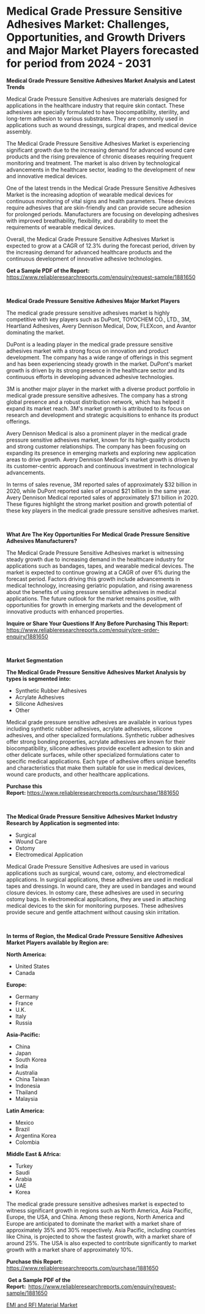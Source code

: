 <p><h1>Medical Grade Pressure Sensitive Adhesives Market: Challenges, Opportunities, and Growth Drivers and Major Market Players forecasted for period from 2024 - 2031</h1></p><p><strong>Medical Grade Pressure Sensitive Adhesives Market Analysis and Latest Trends</strong></p>
<p><p>Medical Grade Pressure Sensitive Adhesives are materials designed for applications in the healthcare industry that require skin contact. These adhesives are specially formulated to have biocompatibility, sterility, and long-term adhesion to various substrates. They are commonly used in applications such as wound dressings, surgical drapes, and medical device assembly.</p><p>The Medical Grade Pressure Sensitive Adhesives Market is experiencing significant growth due to the increasing demand for advanced wound care products and the rising prevalence of chronic diseases requiring frequent monitoring and treatment. The market is also driven by technological advancements in the healthcare sector, leading to the development of new and innovative medical devices.</p><p>One of the latest trends in the Medical Grade Pressure Sensitive Adhesives Market is the increasing adoption of wearable medical devices for continuous monitoring of vital signs and health parameters. These devices require adhesives that are skin-friendly and can provide secure adhesion for prolonged periods. Manufacturers are focusing on developing adhesives with improved breathability, flexibility, and durability to meet the requirements of wearable medical devices.</p><p>Overall, the Medical Grade Pressure Sensitive Adhesives Market is expected to grow at a CAGR of 12.3% during the forecast period, driven by the increasing demand for advanced healthcare products and the continuous development of innovative adhesive technologies.</p></p>
<p><strong>Get a Sample PDF of the Report:&nbsp;</strong> <a href="https://www.reliableresearchreports.com/enquiry/request-sample/1881650">https://www.reliableresearchreports.com/enquiry/request-sample/1881650</a></p>
<p>&nbsp;</p>
<p><strong>Medical Grade Pressure Sensitive Adhesives Major Market Players</strong></p>
<p><p>The medical grade pressure sensitive adhesives market is highly competitive with key players such as DuPont, TOYOCHEM CO., LTD., 3M, Heartland Adhesives, Avery Dennison Medical, Dow, FLEXcon, and Avantor dominating the market.</p><p>DuPont is a leading player in the medical grade pressure sensitive adhesives market with a strong focus on innovation and product development. The company has a wide range of offerings in this segment and has been experiencing steady growth in the market. DuPont's market growth is driven by its strong presence in the healthcare sector and its continuous efforts in developing advanced adhesive technologies.</p><p>3M is another major player in the market with a diverse product portfolio in medical grade pressure sensitive adhesives. The company has a strong global presence and a robust distribution network, which has helped it expand its market reach. 3M's market growth is attributed to its focus on research and development and strategic acquisitions to enhance its product offerings.</p><p>Avery Dennison Medical is also a prominent player in the medical grade pressure sensitive adhesives market, known for its high-quality products and strong customer relationships. The company has been focusing on expanding its presence in emerging markets and exploring new application areas to drive growth. Avery Dennison Medical's market growth is driven by its customer-centric approach and continuous investment in technological advancements.</p><p>In terms of sales revenue, 3M reported sales of approximately $32 billion in 2020, while DuPont reported sales of around $21 billion in the same year. Avery Dennison Medical reported sales of approximately $7.1 billion in 2020. These figures highlight the strong market position and growth potential of these key players in the medical grade pressure sensitive adhesives market.</p></p>
<p>&nbsp;</p>
<p><strong>What Are The Key Opportunities For Medical Grade Pressure Sensitive Adhesives Manufacturers?</strong></p>
<p><p>The Medical Grade Pressure Sensitive Adhesives market is witnessing steady growth due to increasing demand in the healthcare industry for applications such as bandages, tapes, and wearable medical devices. The market is expected to continue growing at a CAGR of over 6% during the forecast period. Factors driving this growth include advancements in medical technology, increasing geriatric population, and rising awareness about the benefits of using pressure sensitive adhesives in medical applications. The future outlook for the market remains positive, with opportunities for growth in emerging markets and the development of innovative products with enhanced properties.</p></p>
<p><strong>Inquire or Share Your Questions If Any Before Purchasing This Report:</strong> <a href="https://www.reliableresearchreports.com/enquiry/pre-order-enquiry/1881650">https://www.reliableresearchreports.com/enquiry/pre-order-enquiry/1881650</a></p>
<p>&nbsp;</p>
<p><strong>Market Segmentation</strong></p>
<p><strong>The Medical Grade Pressure Sensitive Adhesives Market Analysis by types is segmented into:</strong></p>
<p><ul><li>Synthetic Rubber Adhesives</li><li>Acrylate Adhesives</li><li>Silicone Adhesives</li><li>Other</li></ul></p>
<p><p>Medical grade pressure sensitive adhesives are available in various types including synthetic rubber adhesives, acrylate adhesives, silicone adhesives, and other specialized formulations. Synthetic rubber adhesives offer strong bonding properties, acrylate adhesives are known for their biocompatibility, silicone adhesives provide excellent adhesion to skin and other delicate surfaces, while other specialized formulations cater to specific medical applications. Each type of adhesive offers unique benefits and characteristics that make them suitable for use in medical devices, wound care products, and other healthcare applications.</p></p>
<p><strong>Purchase this Report:&nbsp;</strong><a href="https://www.reliableresearchreports.com/purchase/1881650">https://www.reliableresearchreports.com/purchase/1881650</a></p>
<p>&nbsp;</p>
<p><strong>The Medical Grade Pressure Sensitive Adhesives Market Industry Research by Application is segmented into:</strong></p>
<p><ul><li>Surgical</li><li>Wound Care</li><li>Ostomy</li><li>Electromedical Application</li></ul></p>
<p><p>Medical Grade Pressure Sensitive Adhesives are used in various applications such as surgical, wound care, ostomy, and electromedical applications. In surgical applications, these adhesives are used in medical tapes and dressings. In wound care, they are used in bandages and wound closure devices. In ostomy care, these adhesives are used in securing ostomy bags. In electromedical applications, they are used in attaching medical devices to the skin for monitoring purposes. These adhesives provide secure and gentle attachment without causing skin irritation.</p></p>
<p>&nbsp;</p>
<p><strong>In terms of Region, the Medical Grade Pressure Sensitive Adhesives Market Players available by Region are:</strong></p>
<p>
    <p> <strong> North America: </strong>
        <ul>
            <li>United States</li>
            <li>Canada</li>
        </ul>
        </p> 
    <p> <strong> Europe: </strong>
        <ul>
            <li>Germany</li>
            <li>France</li>
            <li>U.K.</li>
            <li>Italy</li>
            <li>Russia</li>
        </ul>
        </p> 
    <p> <strong> Asia-Pacific: </strong>
        <ul>
            <li>China</li>
            <li>Japan</li>
            <li>South Korea</li>
            <li>India</li>
            <li>Australia</li>
            <li>China Taiwan</li>
            <li>Indonesia</li>
            <li>Thailand</li>
            <li>Malaysia</li>
        </ul>
        </p> 
    <p> <strong> Latin America: </strong>
        <ul>
            <li>Mexico</li>
            <li>Brazil</li>
            <li>Argentina Korea</li>
            <li>Colombia</li>
        </ul>
        </p> 
    <p> <strong> Middle East & Africa: </strong>
        <ul>
            <li>Turkey</li>
            <li>Saudi</li>
            <li>Arabia</li>
            <li>UAE</li>
            <li>Korea</li>
        </ul>
    </p>
    </p>
<p><p>The medical grade pressure sensitive adhesives market is expected to witness significant growth in regions such as North America, Asia Pacific, Europe, the USA, and China. Among these regions, North America and Europe are anticipated to dominate the market with a market share of approximately 35% and 30% respectively. Asia Pacific, including countries like China, is projected to show the fastest growth, with a market share of around 25%. The USA is also expected to contribute significantly to market growth with a market share of approximately 10%.</p></p>
<p><strong>Purchase this Report: </strong><a href="https://www.reliableresearchreports.com/purchase/1881650">https://www.reliableresearchreports.com/purchase/1881650</a></p>
<p>&nbsp;<strong>Get a Sample PDF of the Report:&nbsp;&nbsp;</strong><a href="https://www.reliableresearchreports.com/enquiry/request-sample/1881650">https://www.reliableresearchreports.com/enquiry/request-sample/1881650</a></p>
<p><strong></strong></p>
<p><p><a href="https://gamy-alyssum-396.notion.site/EMI-and-RFI-Material-Market-Share-Market-New-Trends-Analysis-Report-By-Type-By-Application-By-En-f2be9422b7184f3195cc937b86f79e42">EMI and RFI Material Market</a></p></p>